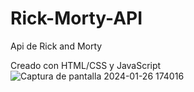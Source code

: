 # Rick-Morty-API
Api de Rick and Morty

Creado con HTML/CSS y JavaScript 
![Captura de pantalla 2024-01-26 174016](https://github.com/xaviproton/Rick-Morty-API/assets/126198919/dfbfe3ce-bef1-4754-b7ca-eed8db360b97)
